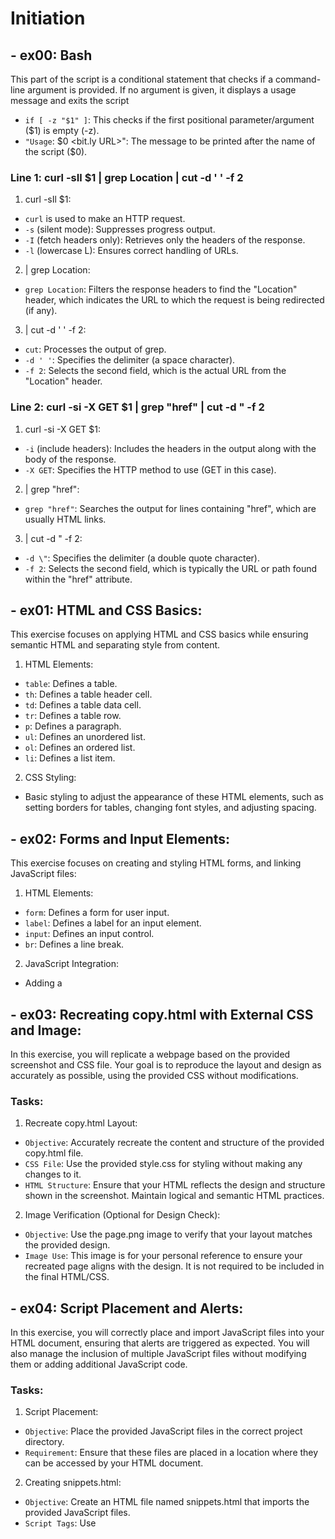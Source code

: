 # Initiation
## - ex00: Bash
This part of the script is a conditional statement that checks if a command-line argument is provided. If no argument is given, it displays a usage message and exits the script
- `if [ -z "$1" ]`: This checks if the first positional parameter/argument ($1) is empty (-z).
- `"Usage`: $0 <bit.ly URL>": The message to be printed after the name of the script ($0).

### Line 1: curl -sIl $1 | grep Location | cut -d ' ' -f 2
1. curl -sIl $1:
- `curl` is used to make an HTTP request.
- `-s` (silent mode): Suppresses progress output.
- `-I` (fetch headers only): Retrieves only the headers of the response.
- `-l` (lowercase L): Ensures correct handling of URLs.
2. | grep Location:
- `grep Location`: Filters the response headers to find the "Location" header, which indicates the URL to which the request is being redirected (if any).
3. | cut -d ' ' -f 2:
- `cut`: Processes the output of grep.
- `-d ' '`: Specifies the delimiter (a space character).
- `-f 2`: Selects the second field, which is the actual URL from the "Location" header.

### Line 2: curl -si -X GET $1 | grep "href" | cut -d \" -f 2
1. curl -si -X GET $1:
- `-i` (include headers): Includes the headers in the output along with the body of the response.
- `-X GET`: Specifies the HTTP method to use (GET in this case).
2. | grep "href":
- `grep "href"`: Searches the output for lines containing "href", which are usually HTML links.
3. | cut -d \" -f 2:
- `-d \"`: Specifies the delimiter (a double quote character).
- `-f 2`: Selects the second field, which is typically the URL or path found within the "href" attribute.

## - ex01: HTML and CSS Basics:
This exercise focuses on applying HTML and CSS basics while ensuring semantic HTML and separating style from content.
1. HTML Elements:
- `table`: Defines a table.
- `th`: Defines a table header cell.
- `td`: Defines a table data cell.
- `tr`: Defines a table row.
- `p`: Defines a paragraph.
- `ul`: Defines an unordered list.
- `ol`: Defines an ordered list.
- `li`: Defines a list item.
2. CSS Styling:
- Basic styling to adjust the appearance of these HTML elements, such as setting borders for tables, changing font styles, and adjusting spacing.

## - ex02: Forms and Input Elements:
This exercise focuses on creating and styling HTML forms, and linking JavaScript files:
1. HTML Elements:
- `form`: Defines a form for user input.
- `label`: Defines a label for an input element.
- `input`: Defines an input control.
- `br`: Defines a line break.
2. JavaScript Integration:
- Adding a <script> tag to link an external JavaScript file.
- Example: <script src="script.js"></script>

## - ex03: Recreating copy.html with External CSS and Image:
In this exercise, you will replicate a webpage based on the provided screenshot and CSS file. Your goal is to reproduce the layout and design as accurately as possible, using the provided CSS without modifications.

### Tasks:
1. Recreate copy.html Layout:
- `Objective`: Accurately recreate the content and structure of the provided copy.html file.
- `CSS File`: Use the provided style.css for styling without making any changes to it.
- `HTML Structure`: Ensure that your HTML reflects the design and structure shown in the screenshot. Maintain logical and semantic HTML practices.
2. Image Verification (Optional for Design Check):
- `Objective`: Use the page.png image to verify that your layout matches the provided design.
- `Image Use`: This image is for your personal reference to ensure your recreated page aligns with the design. It is not required to be included in the final HTML/CSS.

## - ex04: Script Placement and Alerts:
In this exercise, you will correctly place and import JavaScript files into your HTML document, ensuring that alerts are triggered as expected. You will also manage the inclusion of multiple JavaScript files without modifying them or adding additional JavaScript code.

### Tasks:
1. Script Placement:
- `Objective`: Place the provided JavaScript files in the correct project directory.
- `Requirement`: Ensure that these files are placed in a location where they can be accessed by your HTML document.
2. Creating snippets.html:
- `Objective`: Create an HTML file named snippets.html that imports the provided JavaScript files.
- `Script Tags`: Use <script> tags to include the four JavaScript files in the HTML document.
- `Alert Verification`: Ensure that the HTML file imports the scripts correctly and that alerts are triggered without any strange characters appearing.

## - ex05: W3C Validation and File Inclusion:
This exercise involves ensuring your HTML file adheres to W3C standards by fixing validation errors and ensuring all necessary files are correctly linked and included.

### Tasks:
1. W3C Validation:
- `Objective`: Edit the HTML file located in the ex05/ sub-folder of the d00.tar.gz tarball to ensure it passes W3C validation with no errors or warnings.
- `Validation Tool`: Use the [W3C Markup Validation Service](https://validator.w3.org/) to check the HTML file.
- `Editing Requirements`: Correct any errors or warnings reported by the W3C validator while preserving the file's content in its entirety.
2. File Inclusion Verification:
- `Objective`: Ensure that all necessary CSS, JavaScript, and audio files are correctly linked and included in the HTML file.
- `CSS Files`: Verify that all stylesheets are properly linked using <link> tags.
- `JavaScript Files`: Ensure all scripts are correctly linked using <script> tags.
- `Audio Files`: Check that any audio files are included using appropriate HTML tags (e.g., <audio>).
